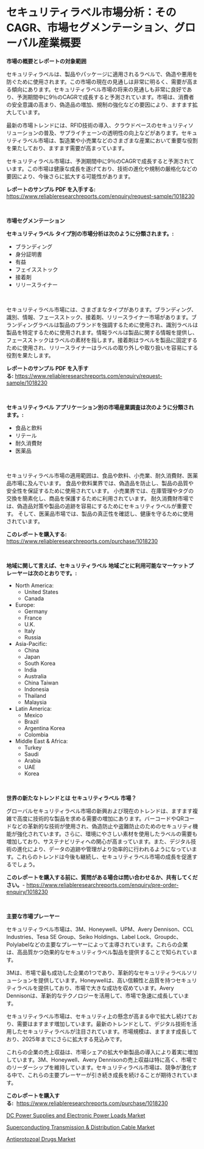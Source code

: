 <p><h1>セキュリティラベル市場分析：そのCAGR、市場セグメンテーション、グローバル産業概要</h1></p><p><strong>市場の概要とレポートの対象範囲</strong></p>
<p><p>セキュリティラベルは、製品やパッケージに適用されるラベルで、偽造や悪用を防ぐために使用されます。この市場の現在の見通しは非常に明るく、需要が高まる傾向にあります。セキュリティラベル市場の将来の見通しも非常に良好であり、予測期間中に9％のCAGRで成長すると予測されています。市場は、消費者の安全意識の高まり、偽造品の増加、規制の強化などの要因により、ますます拡大しています。</p><p>最新の市場トレンドには、RFID技術の導入、クラウドベースのセキュリティソリューションの普及、サプライチェーンの透明性の向上などがあります。セキュリティラベル市場は、製造業や小売業などのさまざまな産業において重要な役割を果たしており、ますます需要が高まっています。</p><p>セキュリティラベル市場は、予測期間中に9％のCAGRで成長すると予測されています。この市場は健康な成長を遂げており、技術の進化や規制の厳格化などの要因により、今後さらに拡大する可能性があります。</p></p>
<p><strong>レポートのサンプル PDF を入手する:</strong> <a href="https://www.reliableresearchreports.com/enquiry/request-sample/1018230">https://www.reliableresearchreports.com/enquiry/request-sample/1018230</a></p>
<p>&nbsp;</p>
<p><strong>市場セグメンテーション</strong></p>
<p><strong>セキュリティラベル タイプ別の市場分析は次のように分類されます。:</strong></p>
<p><ul><li>ブランディング</li><li>身分証明書</li><li>有益</li><li>フェイスストック</li><li>接着剤</li><li>リリースライナー</li></ul></p>
<p>&nbsp;</p>
<p><p>セキュリティラベル市場には、さまざまなタイプがあります。ブランディング、識別、情報、フェースストック、接着剤、リリースライナー市場があります。ブランディングラベルは製品のブランドを強調するために使用され、識別ラベルは製品を特定するために使用されます。情報ラベルは製品に関する情報を提供し、フェースストックはラベルの素材を指します。接着剤はラベルを製品に固定するために使用され、リリースライナーはラベルの取り外しや取り扱いを容易にする役割を果たします。</p></p>
<p><strong>レポートのサンプル PDF を入手する:</strong>&nbsp;<a href="https://www.reliableresearchreports.com/enquiry/request-sample/1018230">https://www.reliableresearchreports.com/enquiry/request-sample/1018230</a></p>
<p>&nbsp;</p>
<p><strong> セキュリティラベル アプリケーション別の市場産業調査は次のように分類されます。:</strong></p>
<p><ul><li>食品と飲料</li><li>リテール</li><li>耐久消費財</li><li>医薬品</li></ul></p>
<p>&nbsp;</p>
<p><p>セキュリティラベル市場の適用範囲は、食品や飲料、小売業、耐久消費財、医薬品市場に及んでいます。 食品や飲料業界では、偽造品を防止し、製品の品質や安全性を保証するために使用されています。 小売業界では、在庫管理やタグの交換を簡素化し、商品を保護するために利用されています。 耐久消費財市場では、偽造品対策や製品の追跡を容易にするためにセキュリティラベルが重要です。 そして、医薬品市場では、製品の真正性を確認し、健康を守るために使用されています。</p></p>
<p><strong>このレポートを購入する:</strong>&nbsp; <a href="https://www.reliableresearchreports.com/purchase/1018230">https://www.reliableresearchreports.com/purchase/1018230</a></p>
<p>&nbsp;</p>
<p><strong>地域に関して言えば、セキュリティラベル 地域ごとに利用可能なマーケットプレーヤーは次のとおりです。:</strong></p>
<p><ul>
    <li>
        North America:
        <ul>
            <li>United States</li>
            <li>Canada</li>
        </ul>
    </li>
    <li>
        Europe:
        <ul>
            <li>Germany</li>
            <li>France</li>
            <li>U.K.</li>
            <li>Italy</li>
            <li>Russia</li>
        </ul>
    </li>
    <li>
        Asia-Pacific:
        <ul>
            <li>China</li>
            <li>Japan</li>
            <li>South Korea</li>
            <li>India</li>
            <li>Australia</li>
            <li>China Taiwan</li>
            <li>Indonesia</li>
            <li>Thailand</li>
            <li>Malaysia</li>
        </ul>
    </li>
    <li>
        Latin America:
        <ul>
            <li>Mexico</li>
            <li>Brazil</li>
            <li>Argentina Korea</li>
            <li>Colombia</li>
        </ul>
    </li>
    <li>
        Middle East & Africa:
        <ul>
            <li>Turkey</li>
            <li>Saudi</li>
            <li>Arabia</li>
            <li>UAE</li>
            <li>Korea</li>
        </ul>
    </li>
    </ul></p>
<p>&nbsp;</p>
<p><strong>世界の新たなトレンドとは セキュリティラベル 市場？</strong></p>
<p><p>グローバルセキュリティラベル市場の新興および現在のトレンドは、ますます複雑で高度に技術的な製品を求める需要の増加にあります。バーコードやQRコードなどの革新的な技術が使用され、偽造防止や盗難防止のためのセキュリティ機能が強化されています。さらに、環境にやさしい素材を使用したラベルの需要も増加しており、サステナビリティへの関心が高まっています。また、デジタル技術の進化により、データの追跡や管理がより効率的に行われるようになっています。これらのトレンドは今後も継続し、セキュリティラベル市場の成長を促進するでしょう。</p></p>
<p><strong>このレポートを購入する前に、質問がある場合は問い合わせるか、共有してください。</strong>- <a href="https://www.reliableresearchreports.com/enquiry/pre-order-enquiry/1018230">https://www.reliableresearchreports.com/enquiry/pre-order-enquiry/1018230</a></p>
<p>&nbsp;</p>
<p><strong>主要な市場プレーヤー</strong></p>
<p><p>セキュリティラベル市場は、3M、Honeywell、UPM、Avery Dennison、CCL Industries、Tesa SE Group、Seiko Holdings、Label Lock、Groupdc、Polylabelなどの主要なプレーヤーによって主導されています。これらの企業は、高品質かつ効果的なセキュリティラベル製品を提供することで知られています。</p><p>3Mは、市場で最も成功した企業の1つであり、革新的なセキュリティラベルソリューションを提供しています。Honeywellは、高い信頼性と品質を持つセキュリティラベルを提供しており、市場で大きな成功を収めています。Avery Dennisonは、革新的なテクノロジーを活用して、市場で急速に成長しています。</p><p>セキュリティラベル市場は、セキュリティ上の懸念が高まる中で拡大し続けており、需要はますます増加しています。最新のトレンドとして、デジタル技術を活用したセキュリティラベルが注目されています。市場規模は、ますます成長しており、2025年までにさらに拡大する見込みです。</p><p>これらの企業の売上収益は、市場シェアの拡大や新製品の導入により着実に増加しています。3M、Honeywell、Avery Dennisonの売上収益は特に高く、市場でのリーダーシップを維持しています。セキュリティラベル市場は、競争が激化する中で、これらの主要プレーヤーが引き続き成長を続けることが期待されています。</p></p>
<p><strong>このレポートを購入する:</strong>&nbsp;&nbsp;<a href="https://www.reliableresearchreports.com/purchase/1018230">https://www.reliableresearchreports.com/purchase/1018230</a></p>
<p><p><a href="https://view.publitas.com/reportprime-1/dc-power-supplies-and-electronic-power-loads-market-share-market-new-trends-analysis-report-by-type-by-application-by-end-use-by-region-and-segment-forecasts-2023-2030/">DC Power Supplies and Electronic Power Loads Market</a></p><p><a href="https://view.publitas.com/reportprime-1/superconducting-transmission-distribution-cable-market-centers-on-aspects-such-as-market-growth-market-share-market-opportunity-and-projected-forecasts-spanning-from-2023-to-2030/">Superconducting Transmission & Distribution Cable Market</a></p><p><a href="https://view.publitas.com/reportprime-1/decoding-the-antiprotozoal-drugs-market-a-deep-dive-into-the-latest-market-trends-market-segmentation-and-competitive-analysis/">Antiprotozoal Drugs Market</a></p></p>